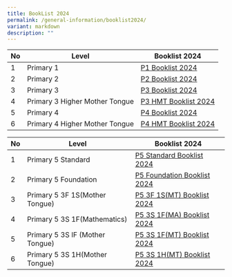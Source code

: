 ```yaml
---
title: BookList 2024
permalink: /general-information/booklist2024/
variant: markdown
description: ""
---
```

| No | Level | Booklist 2024 |
| -------- | -------- | -------- |
| 1  | Primary 1    |   [P1 Booklist 2024](https://go.gov.sg/p1booklistxishan2024)   |
| 2 | Primary 2 |  [P2 Booklist 2024](https://go.gov.sg/p2booklistxishan2024)|
| 3 | Primary 3 | [P3 Booklist 2024](https://go.gov.sg/p3booklistxishan2024) |
| 4 | Primary 3 Higher Mother Tongue | [P3 HMT Booklist 2024](https://go.gov.sg/p3hmtbooklistxishan2024) |
| 5 | Primary 4 |[P4 Booklist 2024](https://go.gov.sg/p4booklistxishan2024) |
| 6 | Primary 4 Higher Mother Tongue | [P4 HMT Booklist 2024](https://go.gov.sg/p4hmtbooklistxishan2024)|



| No | Level | Booklist 2024 |  
| -------- | -------- | -------- |
| 1   | Primary 5 Standard |  [P5 Standard Booklist 2024](https://go.gov.sg/p5standardbooklist2024xishan)  |
| 2  | Primary 5 Foundation |  [P5 Foundation Booklist 2024](https://go.gov.sg/p5foundationbooklistxishan2024)|
| 3  | Primary 5 3F 1S(Mother Tongue)| [P5 3F 1S(MT) Booklist 2024](https://go.gov.sg/p53f1smtbooklistxishan2024)|
| 4  | Primary 5 3S 1F(Mathematics) | [P5 3S 1F(MA) Booklist 2024](https://go.gov.sg/p53s1fmabooklist2024xishan)|
| 5  | Primary 5 3S IF (Mother Tongue) |[P5 3S 1F(MT) Booklist 2024](https://go.gov.sg/p53s1fmtbooklist2024xishan)|
| 6  | Primary 5  3S 1H(Mother Tongue)| [P5  3S 1H(MT) Booklist 2024](https://go.gov.sg/p53s1hmtbooklist2024xishan)|